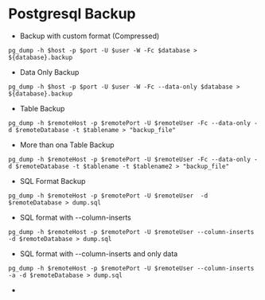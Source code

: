 #  Postgresql Backup

- Backup with custom format (Compressed)

```
pg_dump -h $host -p $port -U $user -W -Fc $database > ${database}.backup
```

- Data Only Backup
  
```
pg_dump -h $host -p $port -U $user -W -Fc --data-only $database > ${database}.backup
```

- Table Backup

```
pg_dump -h $remoteHost -p $remotePort -U $remoteUser -Fc --data-only -d $remoteDatabase -t $tablename > "backup_file"
```

- More than ona Table Backup

```
pg_dump -h $remoteHost -p $remotePort -U $remoteUser -Fc --data-only -d $remoteDatabase -t $tablename -t $tablename2 > "backup_file"
```

- SQL Format Backup

```
pg_dump -h $remoteHost -p $remotePort -U $remoteUser  -d $remoteDatabase > dump.sql
```
- SQL format with --column-inserts

```
pg_dump -h $remoteHost -p $remotePort -U $remoteUser --column-inserts -d $remoteDatabase > dump.sql
```

- SQL format with --column-inserts and only data
  
```
pg_dump -h $remoteHost -p $remotePort -U $remoteUser --column-inserts -a -d $remoteDatabase > dump.sql
```

- 
